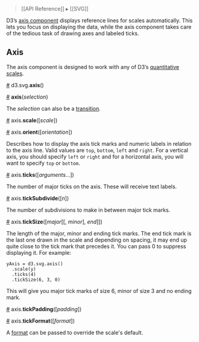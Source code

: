 > [[API Reference]] ▸ [[SVG]]

D3’s [axis component](http://bl.ocks.org/1166403) displays reference lines for scales automatically. This lets you focus on displaying the data, while the axis component takes care of the tedious task of drawing axes and labeled ticks.

## Axis

The axis component is designed to work with any of D3’s [quantitative scales](Quantitative-Scales).

<a name="axis" href="SVG-Axes#wiki-axis">#</a> d3.svg.<b>axis</b>()

<a name="_axis" href="SVG-Axes#wiki-_axis">#</a> <b>axis</b>(<i>selection</i>)

The *selection* can also be a [transition](Transitions).

<a name="axis_scale" href="SVG-Axes#wiki-axis_scale">#</a> axis.<b>scale</b>([<i>scale</i>])

<a name="axis_orient" href="SVG-Axes#wiki-axis_orient">#</a> axis.<b>orient</b>([<i>orientation</i>])

Describes how to display the axis tick marks and numeric labels in relation to the axis line. Valid values are `top`, `bottom`, `left` and `right`. For a vertical axis, you should specify `left` or `right` and for a horizontal axis, you will want to specify `top` or `bottom`.

<a name="axis_ticks" href="SVG-Axes#wiki-axis_ticks">#</a> axis.<b>ticks</b>([<i>arguments…</i>])

The number of major ticks on the axis. These will receive text labels. 

<a name="axis_tickSubdivide" href="SVG-Axes#wiki-axis_tickSubdivide">#</a> axis.<b>tickSubdivide</b>([<i>n</i>])

The number of subdivisions to make in between major tick marks.

<a name="axis_tickSize" href="SVG-Axes#wiki-axis_tickSize">#</a> axis.<b>tickSize</b>([<i>major</i>[​[, <i>minor</i>], <i>end</i>]])

The length of the major, minor and ending tick marks. The end tick mark is the last one drawn in the scale and depending on spacing, it may end up quite close to the tick mark that precedes it. You can pass 0 to suppress displaying it. For example:

    yAxis = d3.svg.axis()
      .scale(y)
      .ticks(4)
      .tickSize(6, 3, 0)

This will give you major tick marks of size 6, minor of size 3 and no ending mark.

<a name="axis_tickPadding" href="SVG-Axes#wiki-axis_tickPadding">#</a> axis.<b>tickPadding</b>([<i>padding</i>])

<a name="axis_tickFormat" href="SVG-Axes#wiki-axis_tickFormat">#</a> axis.<b>tickFormat</b>([<i>format</i>])

A [format](Formatting#wiki-d3_format) can be passed to override the scale's default.
